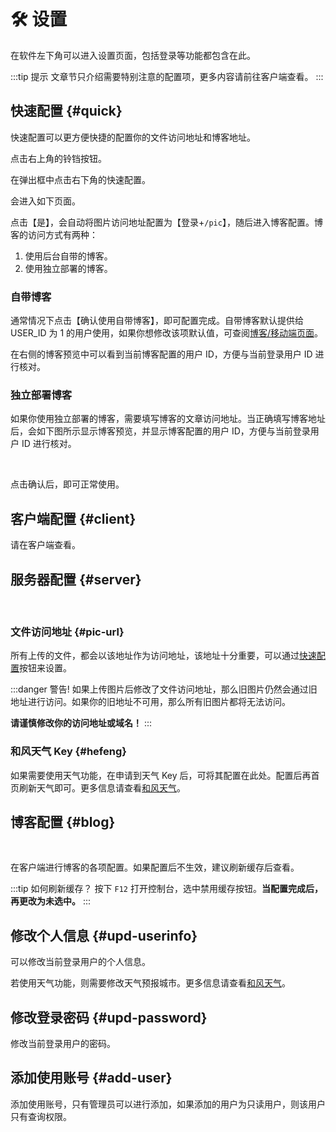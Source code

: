 <script setup lang="ts">
import { onMounted } from 'vue'
import { info } from '../scripts/stat-api'

onMounted(() => info())
</script>

# 🛠️ 设置

在软件左下角可以进入设置页面，包括登录等功能都包含在此。

:::tip 提示
文章节只介绍需要特别注意的配置项，更多内容请前往客户端查看。
:::

## 快速配置 {#quick}

快速配置可以更方便快捷的配置你的文件访问地址和博客地址。

点击右上角的铃铛按钮。

<bl-img src="../imgs/setting/caution.png" width="200px"/>

在弹出框中点击右下角的快速配置。

<bl-img src="../imgs/setting/caution-popover1.png" width="350px"/>

会进入如下页面。

<bl-img src="../imgs/setting/quick-setting-pic.png" width="650px"/>

点击【是】，会自动将图片访问地址配置为【登录+`/pic`】，随后进入博客配置。博客的访问方式有两种：

1. 使用后台自带的博客。
2. 使用独立部署的博客。

### 自带博客

通常情况下点击【确认使用自带博客】，即可配置完成。自带博客默认提供给 USER_ID 为 1 的用户使用，如果你想修改该项默认值，可查阅[博客/移动端页面](./deploy/blog)。

在右侧的博客预览中可以看到当前博客配置的用户 ID，方便与当前登录用户 ID 进行核对。

<bl-img src="../imgs/setting/quick-setting-blog.png" width="650px"/>

### 独立部署博客

如果你使用独立部署的博客，需要填写博客的文章访问地址。当正确填写博客地址后，会如下图所示显示博客预览，并显示博客配置的用户 ID，方便与当前登录用户 ID 进行核对。

<br/>
<bl-img src="../imgs/setting/quick-setting-blog-custom.png" width="650px"/>

点击确认后，即可正常使用。

<bl-img src="../imgs/setting/quick-setting-completed.png" width="650px"/>

## 客户端配置 {#client}

请在客户端查看。

## 服务器配置 {#server}

<br/>
<bl-img src="../imgs/setting/server.png" width="550px"/>

### 文件访问地址 <Badge type="danger" text="重要" />{#pic-url}

所有上传的文件，都会以该地址作为访问地址，该地址十分重要，可以通过[快速配置](./setting#quick)按钮来设置。

:::danger 警告!
如果上传图片后修改了文件访问地址，那么旧图片仍然会通过旧地址进行访问。如果你的旧地址不可用，那么所有旧图片都将无法访问。

**请谨慎修改你的访问地址或域名！**
:::

### 和风天气 Key {#hefeng}

如果需要使用天气功能，在申请到天气 Key 后，可将其配置在此处。配置后再首页刷新天气即可。更多信息请查看[和风天气](./hefeng)。

## 博客配置 {#blog}

<br/>
<bl-img src="../imgs/setting/blog.png" width="550px"/>

在客户端进行博客的各项配置。如果配置后不生效，建议刷新缓存后查看。

:::tip 如何刷新缓存？
按下 `F12` 打开控制台，选中禁用缓存按钮。**当配置完成后，再更改为未选中。**
<bl-img src="../imgs/setting/disabled-cache.png" width="550px"/>
:::

## 修改个人信息 {#upd-userinfo}

可以修改当前登录用户的个人信息。

若使用天气功能，则需要修改天气预报城市。更多信息请查看[和风天气](./hefeng)。

## 修改登录密码 {#upd-password}

修改当前登录用户的密码。

## 添加使用账号 {#add-user}

添加使用账号，只有管理员可以进行添加，如果添加的用户为只读用户，则该用户只有查询权限。
